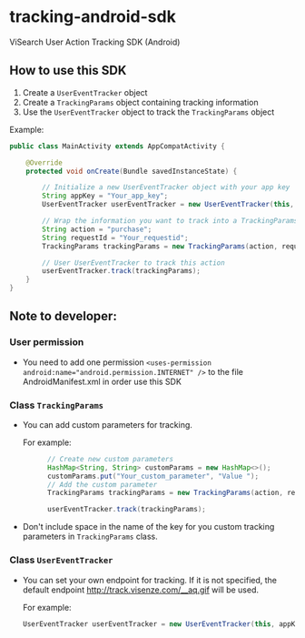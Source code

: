 # tracking-android-sdk
ViSearch User Action Tracking SDK (Android)

## How to use this SDK
1. Create a `UserEventTracker` object
2. Create a `TrackingParams` object containing tracking information
3. Use the `UserEventTracker` object to track the `TrackingParams` object

Example:
```java
public class MainActivity extends AppCompatActivity {

    @Override
    protected void onCreate(Bundle savedInstanceState) {

        // Initialize a new UserEventTracker object with your app key
        String appKey = "Your_app_key";
        UserEventTracker userEventTracker = new UserEventTracker(this, appKey);

        // Wrap the information you want to track into a TrackingParams object
        String action = "purchase";
        String requestId = "Your_requestid";
        TrackingParams trackingParams = new TrackingParams(action, requestId);

        // User UserEventTracker to track this action
        userEventTracker.track(trackingParams);
    }
}
```

## Note to developer: 
### User permission
- You need to add one permission `<uses-permission android:name="android.permission.INTERNET" />` to the file AndroidManifest.xml in order use this SDK

### Class `TrackingParams`
- You can add custom parameters for tracking. 

  For example:
  ```java
        // Create new custom parameters
        HashMap<String, String> customParams = new HashMap<>();
        customParams.put("Your_custom_parameter", "Value ");
        // Add the custom parameter
        TrackingParams trackingParams = new TrackingParams(action, requestId, customParams);

        userEventTracker.track(trackingParams);
  ```
- Don't include space in the name of the key for you custom tracking parameters in `TrackingParams` class. 

### Class `UserEventTracker`
- You can set your own endpoint for tracking. If it is not specified, the default endpoint http://track.visenze.com/__aq.gif will be used.

  For example:
  ```java
  UserEventTracker userEventTracker = new UserEventTracker(this, appKey, "Your endpoint");
  ```

